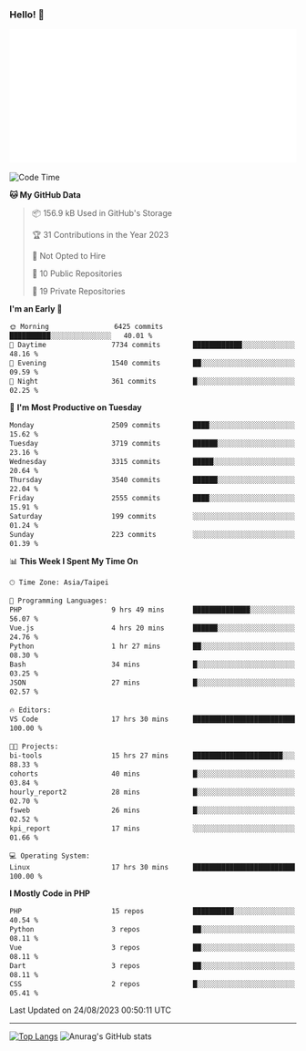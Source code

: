 ### Hello! 👋

![Metrics](/metrics.classic.svg)

<!--START_SECTION:waka-->
![Code Time](http://img.shields.io/badge/Code%20Time-557%20hrs%2044%20mins-blue)

**🐱 My GitHub Data** 

> 📦 156.9 kB Used in GitHub's Storage 
 > 
> 🏆 31 Contributions in the Year 2023
 > 
> 🚫 Not Opted to Hire
 > 
> 📜 10 Public Repositories 
 > 
> 🔑 19 Private Repositories 
 > 
**I'm an Early 🐤** 

```text
🌞 Morning                6425 commits        ██████████░░░░░░░░░░░░░░░   40.01 % 
🌆 Daytime                7734 commits        ████████████░░░░░░░░░░░░░   48.16 % 
🌃 Evening                1540 commits        ██░░░░░░░░░░░░░░░░░░░░░░░   09.59 % 
🌙 Night                  361 commits         █░░░░░░░░░░░░░░░░░░░░░░░░   02.25 % 
```
📅 **I'm Most Productive on Tuesday** 

```text
Monday                   2509 commits        ████░░░░░░░░░░░░░░░░░░░░░   15.62 % 
Tuesday                  3719 commits        ██████░░░░░░░░░░░░░░░░░░░   23.16 % 
Wednesday                3315 commits        █████░░░░░░░░░░░░░░░░░░░░   20.64 % 
Thursday                 3540 commits        ██████░░░░░░░░░░░░░░░░░░░   22.04 % 
Friday                   2555 commits        ████░░░░░░░░░░░░░░░░░░░░░   15.91 % 
Saturday                 199 commits         ░░░░░░░░░░░░░░░░░░░░░░░░░   01.24 % 
Sunday                   223 commits         ░░░░░░░░░░░░░░░░░░░░░░░░░   01.39 % 
```


📊 **This Week I Spent My Time On** 

```text
🕑︎ Time Zone: Asia/Taipei

💬 Programming Languages: 
PHP                      9 hrs 49 mins       ██████████████░░░░░░░░░░░   56.07 % 
Vue.js                   4 hrs 20 mins       ██████░░░░░░░░░░░░░░░░░░░   24.76 % 
Python                   1 hr 27 mins        ██░░░░░░░░░░░░░░░░░░░░░░░   08.30 % 
Bash                     34 mins             █░░░░░░░░░░░░░░░░░░░░░░░░   03.25 % 
JSON                     27 mins             █░░░░░░░░░░░░░░░░░░░░░░░░   02.57 % 

🔥 Editors: 
VS Code                  17 hrs 30 mins      █████████████████████████   100.00 % 

🐱‍💻 Projects: 
bi-tools                 15 hrs 27 mins      ██████████████████████░░░   88.33 % 
cohorts                  40 mins             █░░░░░░░░░░░░░░░░░░░░░░░░   03.84 % 
hourly_report2           28 mins             █░░░░░░░░░░░░░░░░░░░░░░░░   02.70 % 
fsweb                    26 mins             █░░░░░░░░░░░░░░░░░░░░░░░░   02.52 % 
kpi_report               17 mins             ░░░░░░░░░░░░░░░░░░░░░░░░░   01.66 % 

💻 Operating System: 
Linux                    17 hrs 30 mins      █████████████████████████   100.00 % 
```

**I Mostly Code in PHP** 

```text
PHP                      15 repos            ██████████░░░░░░░░░░░░░░░   40.54 % 
Python                   3 repos             ██░░░░░░░░░░░░░░░░░░░░░░░   08.11 % 
Vue                      3 repos             ██░░░░░░░░░░░░░░░░░░░░░░░   08.11 % 
Dart                     3 repos             ██░░░░░░░░░░░░░░░░░░░░░░░   08.11 % 
CSS                      2 repos             █░░░░░░░░░░░░░░░░░░░░░░░░   05.41 % 
```




 Last Updated on 24/08/2023 00:50:11 UTC
<!--END_SECTION:waka-->

<hr>

<span style="display:inline-block">[![Top Langs](https://github-readme-stats.vercel.app/api/top-langs/?username=maureendadap&layout=compact&theme=transparent)](https://github.com/anuraghazra/github-readme-stats)</span>
<span style="display:inline-block">![Anurag's GitHub stats](https://github-readme-stats.vercel.app/api?username=maureendadap&show_icons=true&theme=transparent&count_private=true)</span>

<!--
**MaureenDadap/maureendadap** is a ✨ _special_ ✨ repository because its `README.md` (this file) appears on your GitHub profile.

Here are some ideas to get you started:

- 🔭 I’m currently working on ...
- 🌱 I’m currently learning ...
- 👯 I’m looking to collaborate on ...
- 🤔 I’m looking for help with ...
- 💬 Ask me about ...
- 📫 How to reach me: ...
- 😄 Pronouns: ...
- ⚡ Fun fact: ...
-->
